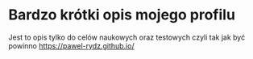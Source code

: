 # Bardzo krótki opis mojego profilu
Jest to opis tylko do celów naukowych oraz testowych czyli tak jak być powinno
https://pawel-rydz.github.io/
